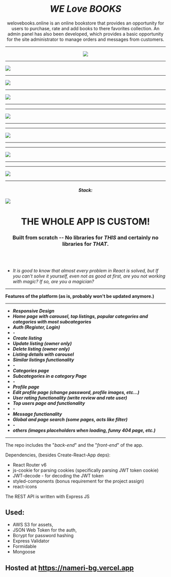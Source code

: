 <h1 align="center"><i>WE Love BOOKS</i></h1>

<p align="center"> welovebooks.online is an online bookstore that provides an opportunity for users to purchase, rate and add books to there favorites collection. An admin panel has also been developed, which provides a basic opportunity for the site administrator to manage orders and messages from customers.

</p>

<hr/>

<p align="center">
      <a href="https://welovebooks.online/">
    <img src="./readme_images/home"/>
    <hr/>
    <img src="./readme_images/Books"/>
    <hr/>
    <img src="./readme_images/Details"/>
    <hr/>
    <img src="./readme_images/About"/>
    <hr/>
    <hr/>
    <img src="./readme_images/Contacts"/>
    <hr/>
    <hr/>
    <img src="./readme_images/Cart"/>
    <hr/>
    <hr/>
    <img src="./readme_images/Orders"/>
    <hr/>
    <hr/>
    <img src="./readme_images/Messages"/>
    <hr/>
    </a>
<p>

<h4 align="center"><i>Stack: </i></h3>

<img src="./mern_logo.png"/>

<h1 align="center">THE WHOLE APP IS CUSTOM!</h1>
<h3 align="center">Built from scratch -- No libraries for <i><b>THIS</b></i> and certainly no libraries for <i><b>THAT</b></i>.</h3>

<br/><br/>

- _It is good to know that almost every problem in React is solved, but If you can't solve it yourself, even not as good at first, are you not working with magic?
  If so, are you a magician?_

<hr/>

**Features of the platform (as is, probably won't be updated anymore.)**

<hr/>

- <i><b>Responsive Design</b></i>
- <i><b>Home page with carousel, top listings, popular categories and categories with most subcategories</b></i>
- <i><b>Auth (Register, Login)</b></i>
- <i><b>-</b></i>
- <i><b>Create listing</b></i>
- <i><b>Update listing (owner only)</b></i>
- <i><b>Delete listing (owner only)</b></i>
- <i><b>Listing details with carousel</b></i>
- <i><b>Similar listings functionality</b></i>
- <i><b>-</b></i>
- <i><b>Categories page</b></i>
- <i><b>Subcategories in a category Page</b></i>
- <i><b>-</b></i>
- <i><b>Profile page</b></i>
- <i><b>Edit profile page (change password, profile images, etc...)</b></i>
- <i><b>User rating functionality (write review and rate user)</b></i>
- <i><b>Top users page and functionality</b></i>
- <i><b>-</b></i>
- <i><b>Message functionality</b></i>
- <i><b>Global and page search (some pages, acts like filter)</b></i>
- <i><b>-</b></i>
- <i><b>others (images placeholders when loading, funny 404 page, etc.)</b></i>

<hr/>

The repo includes the "<i>back-end</i>" and the "<i>front-end</i>" of the app.

Dependencies, (besides Create-React-App deps):

- React Router v6
- js-cookie for parsing cookies (specifically parsing JWT token cookie)
- JWT-decode - for decoding the JWT token
- styled-components (bonus requirement for the project assign)
- react-icons

The REST API is written with Express JS

<h2>Used: </h2>

- AWS S3 for assets,
- JSON Web Token for the auth,
- Bcrypt for password hashing
- Express Validator
- Formidable
- Mongoose

<h2>Hosted at <a href="https://nameri-bg.vercel.app/"/>https://nameri-bg.vercel.app</h2>
